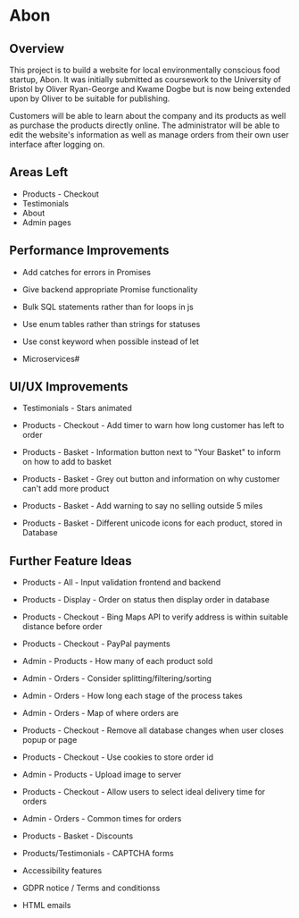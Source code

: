 # Abon

## Overview
This project is to build a website for local environmentally conscious food startup, Abon. It was initially submitted as coursework to the University of Bristol by Oliver Ryan-George and Kwame Dogbe but is now being extended upon by Oliver to be suitable for publishing.

Customers will be able to learn about the company and its products as well as purchase the products directly online. The administrator will be able to edit the website's information as well as manage orders from their own user interface after logging on.

## Areas Left
* Products - Checkout
* Testimonials
* About
* Admin pages

## Performance Improvements
* Add catches for errors in Promises
* Give backend appropriate Promise functionality

* Bulk SQL statements rather than for loops in js
* Use enum tables rather than strings for statuses
* Use const keyword when possible instead of let
* Microservices#

## UI/UX Improvements
* Testimonials - Stars animated

* Products - Checkout - Add timer to warn how long customer has left to order
* Products - Basket - Information button next to "Your Basket" to inform on how to add to basket
* Products - Basket - Grey out button and information on  why customer can't add more product
* Products - Basket - Add warning to say no selling outside 5 miles
* Products - Basket - Different unicode icons for each product, stored in Database

## Further Feature Ideas
* Products - All - Input validation frontend and backend
* Products - Display - Order on status then display order in database
* Products - Checkout - Bing Maps API to verify address is within suitable distance before order
* Products - Checkout - PayPal payments
* Admin - Products - How many of each product sold
* Admin - Orders - Consider splitting/filtering/sorting
* Admin - Orders - How long each stage of the process takes
* Admin - Orders - Map of where orders are
* Products - Checkout - Remove all database changes when user closes popup or page

* Products - Checkout - Use cookies to store order id
* Admin - Products - Upload image to server
* Products - Checkout - Allow users to select ideal delivery time for orders
* Admin - Orders - Common times for orders
* Products - Basket - Discounts
* Products/Testimonials - CAPTCHA forms
* Accessibility features
* GDPR notice / Terms and conditionss
* HTML emails
